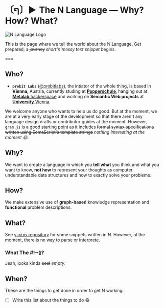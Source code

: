 # 〔ף〕► The N Language — Why? How? What?
![N Language Logo](https://avatars0.githubusercontent.com/u/16749774)

This is the page where we tell the world about the N Language. Get prepared; a ~~journey~~ *short'n'messy text snippet* begins.

===

## Who?

- **`probit Labs`** ([@probitlabs](//github.com/probitlabs)), the intiator of the whole thing, is based in **Vienna**, Austria, currently studing at [**Popperschule**](https://www.popperschule.at/), hanging out at [**Metalab** hackerspace](https://metalab.at/) and working on **Semantic Web projects** at [**University** Vienna](http://www.univie.ac.at/).

We welcome anyone who wants to help us do good. But at the moment, we are at a very early stage of the development so that there aren't any language design drafts or contributor guides at the moment. However, [`gram.js`](//github.com/n-lang/n.js/blob/master/src/gram.js) is a good starting point as it includes ~~formal syntax specifications written using EcmaScript's template strings~~ *nothing interesting at the moment :smile:*.

## Why?

We want to create a language in which you **tell what** you think and what you want to know, **not how** to represent your thoughts as computer understandable data structures and how to exactly solve your problems.

## How?

We make extensive use of **graph-based** knowledge representation and **functional** problem descriptions.

## What?

See [`y-mins` repository](//github.com/n-lang/y-mins/) for some snippets written in N. However, at the moment, there is no way to parse or interprete.

### What The #!~§?

Jeah, looks kinda ~~cool~~ *empty*.

## When?

These are the things to get done in order to get N working:

+ [ ] Write this list about the things to do :smile:
